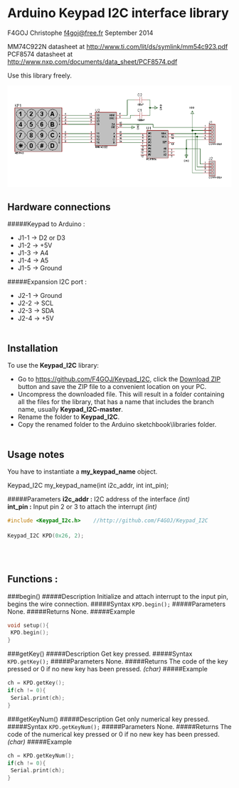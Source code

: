 # Arduino Keypad I2C interface library #
F4GOJ Christophe f4goj@free.fr September 2014

MM74C922N datasheet at http://www.ti.com/lit/ds/symlink/mm54c923.pdf<br>
PCF8574 datasheet at http://www.nxp.com/documents/data_sheet/PCF8574.pdf

Use this library freely.

![keypad_i2c](https://raw.githubusercontent.com/F4GOJ/Keypad_I2C/master/images/keypad_i2c_sch.png)

## Hardware connections ##
#####Keypad to Arduino :

- J1-1 -> D2 or D3
- J1-2 -> +5V
- J1-3 -> A4
- J1-4 -> A5
- J1-5 -> Ground

#####Expansion I2C port :

- J2-1 -> Ground
- J2-2 -> SCL
- J2-3 -> SDA
- J2-4 -> +5V
<br><br>

## Installation ##
To use the **Keypad_I2C** library:  
- Go to https://github.com/F4GOJ/Keypad_I2C, click the [Download ZIP](https://github.com/F4GOJ/Keypad_I2C/archive/master.zip) button and save the ZIP file to a convenient location on your PC.
- Uncompress the downloaded file.  This will result in a folder containing all the files for the library, that has a name that includes the branch name, usually **Keypad_I2C-master**.
- Rename the folder to  **Keypad_I2C**.
- Copy the renamed folder to the Arduino sketchbook\libraries folder.
<br><br>
## Usage notes ##

You have to instantiate a **my_keypad_name** object.

Keypad_I2C my_keypad_name(int i2c_addr, int int_pin);

#####Parameters
**i2c_addr :** I2C address of the interface *(int)*<br>
**int_pin :** Input pin 2 or 3 to attach the interrupt *(int)*

```c++
#include <Keypad_I2c.h>    //http://github.com/F4GOJ/Keypad_I2C

Keypad_I2C KPD(0x26, 2);
```
<br><br>
## Functions : ##
###begin()
#####Description
Initialize and attach interrupt to the input pin, begins the wire connection.
#####Syntax
`KPD.begin();`
#####Parameters
None.
#####Returns
None.
#####Example
```c++
void setup(){
 KPD.begin();
}
```

###getKey()
#####Description
Get key pressed.
#####Syntax
`KPD.getKey();`
#####Parameters
None.
#####Returns
The code of the key pressed or 0 if no new key has been pressed. *(char)*
#####Example
```c++
ch = KPD.getKey();
if(ch != 0){
 Serial.print(ch);
}
```

###getKeyNum()
#####Description
Get only numerical key pressed.
#####Syntax
`KPD.getKeyNum();`
#####Parameters
None.
#####Returns
The code of the numerical key pressed or 0 if no new key has been pressed. *(char)*
#####Example
```c++
ch = KPD.getKeyNum();
if(ch != 0){
 Serial.print(ch);
}
```
